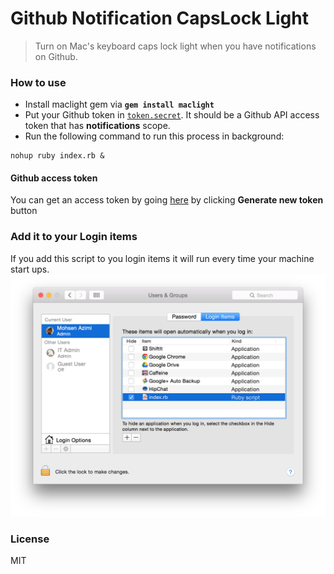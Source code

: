 # Github Notification CapsLock Light

> Turn on Mac's keyboard caps lock light when you have notifications on Github.

### How to use

* Install maclight gem via **`gem install maclight`**
* Put your Github token in [`token.secret`](./token.secret). It should be a Github API access token that has **notifications** scope.
* Run the following command to run this process in background:

```shell
nohup ruby index.rb &
```

#### Github access token
You can get an access token by going [here](https://github.com/settings/applications) by clicking **Generate new token** button

### Add it to your Login items
If you add this script to you login items it will run every time your machine start ups.
![Screenshot](./screenshot.png)


### License
MIT
